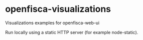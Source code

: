 openfisca-visualizations
========================

Visualizations examples for openfisca-web-ui

Run locally using a static HTTP server (for example node-static).
